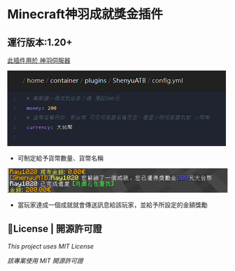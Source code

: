 # Minecraft神羽成就獎金插件
運行版本:1.20+
---
[此插件用於 神羽伺服器](https://discord.gg/hDC3XVkkjk)

![image](https://github.com/Ray1020-a/MinecraftShenyuATBPlugin/blob/main/img/config.png)
- 可制定給予貨幣數量、貨幣名稱

![image](https://github.com/Ray1020-a/MinecraftShenyuATBPlugin/blob/main/img/damo.png)
- 當玩家達成一個成就就會傳送訊息給該玩家，並給予所設定的金額獎勵

## 📃License | 開源許可證
*This project uses MIT License*

*該專案使用 MIT 開源許可證*
